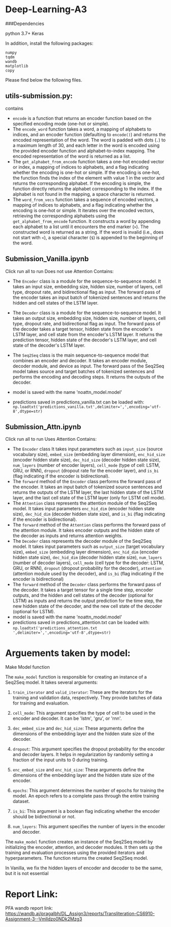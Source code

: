 # Deep-Learning-A3
###Dependencies

python 3.7+ Keras

In addition, install the following packages:

    numpy
    tqdm
    wandb
    matplotlib
    copy



Please find below the following files.
## utils-submission.py:
contains
- `encode` is a function that returns an encoder function based on the specified encoding mode (one-hot or simple).
- The `encode_word` function takes a word, a mapping of alphabets to indices, and an encoder function (defaulting to `encode()`) and returns the encoded representation of the word. The word is padded with dots (`.`) to a maximum length of 30, and each letter in the word is encoded using the provided encoder function and alphabet-to-index mapping. The encoded representation of the word is returned as a list.
- The `get_alphabet_from_encode` function takes a one-hot encoded vector or index, a mapping of indices to alphabets, and a flag indicating whether the encoding is one-hot or simple. If the encoding is one-hot, the function finds the index of the element with value 1 in the vector and returns the corresponding alphabet. If the encoding is simple, the function directly returns the alphabet corresponding to the index. If the alphabet is not found in the mapping, a space character is returned.
- The `word_from_vecs` function takes a sequence of encoded vectors, a mapping of indices to alphabets, and a flag indicating whether the encoding is one-hot or simple. It iterates over the encoded vectors, retrieving the corresponding alphabets using the `get_alphabet_from_encode` function. It constructs a word by appending each alphabet to a list until it encounters the end marker (`>`). The constructed word is returned as a string. If the word is invalid (i.e., does not start with `<`), a special character (`$`) is appended to the beginning of the word.
## Submission_Vanilla.ipynb 
Click run all to run
Does not use Attention
Contains:
- The `Encoder` class is a module for the sequence-to-sequence model. It takes an input size, embedding size, hidden size, number of layers, cell type, dropout rate, and bidirectional flag as input. The forward pass of the encoder takes an input batch of tokenized sentences and returns the hidden and cell states of the LSTM layer.

- The `Decoder` class is a module for the sequence-to-sequence model. It takes an output size, embedding size, hidden size, number of layers, cell type, dropout rate, and bidirectional flag as input. The forward pass of the decoder takes a target tensor, hidden state from the encoder's LSTM layer, and cell state from the encoder's LSTM layer. It returns the prediction tensor, hidden state of the decoder's LSTM layer, and cell state of the decoder's LSTM layer.

- The `Seq2Seq` class is the main sequence-to-sequence model that combines an encoder and decoder. It takes an encoder module, decoder module, and device as input. The forward pass of the Seq2Seq model takes source and target batches of tokenized sentences and performs the encoding and decoding steps. It returns the outputs of the decoder.
- model is saved with the name 'noattn_model.model'
- predictions saved in predictions_vanilla.txt can be loaded with: ```np.loadtxt('predictions_vanilla.txt',delimiter=',',encoding='utf-8',dtype=str)```

## Submission_Attn.ipynb 
Click run all to run
Uses Attention
Contains:
 - The `Encoder` class  It takes input parameters such as `input_size` (source vocabulary size), `embed_size` (embedding layer dimension), `enc_hid_size` (encoder hidden state size), `dec_hid_size` (decoder hidden state size), `num_layers` (number of encoder layers), `cell_mode` (type of cell: LSTM, GRU, or RNN), `dropout` (dropout rate for the encoder layer), and `is_bi` (flag indicating if the encoder is bidirectional).
 - The `forward` method of the `Encoder` class performs the forward pass of the encoder. It takes an input batch of tokenized source sentences and returns the outputs of the LSTM layer, the last hidden state of the LSTM layer, and the last cell state of the LSTM layer (only for LSTM cell mode).
 - The `Attention` class represents the attention module of the Seq2Seq model. It takes input parameters `enc_hid_dim` (encoder hidden state size), `dec_hid_dim` (decoder hidden state size), and `is_bi` (flag indicating if the encoder is bidirectional).
 - The `forward` method of the `Attention` class performs the forward pass of the attention module. It takes encoder outputs and the hidden state of the decoder as inputs and returns attention weights.
 - The `Decoder` class represents the decoder module of the Seq2Seq model. It takes input parameters such as `output_size` (target vocabulary size), `embed_size` (embedding layer dimension), `enc_hid_dim` (encoder hidden state size), `dec_hid_dim` (decoder hidden state size), `num_layers` (number of decoder layers), `cell_mode` (cell type for the decoder: LSTM, GRU, or RNN), `dropout` (dropout probability for the decoder), `attention` (attention module used by the decoder), and `is_bi` (flag indicating if the encoder is bidirectional)
 - The `forward` method of the `Decoder` class performs the forward pass of the decoder. It takes a target tensor for a single time step, encoder outputs, and the hidden and cell states of the decoder (optional for LSTM) as inputs and returns the output prediction for the time step, the new hidden state of the decoder, and the new cell state of the decoder (optional for LSTM).
- model is saved with the name 'noattn_model.model'
- predictions saved in 
predictions_attention.txt  can be loaded with: ```np.loadtxt('predictions_attention.txt ',delimiter=',',encoding='utf-8',dtype=str)```

# Arguements taken by model:
Make Model function

The `make_model` function is responsible for creating an instance of a Seq2Seq model. It takes several arguments:

1. `train_iterator` and `valid_iterator`: These are the iterators for the training and validation data, respectively. They provide batches of data for training and evaluation.

2. `cell_mode`: This argument specifies the type of cell to be used in the encoder and decoder. It can be 'lstm', 'gru', or 'rnn'.

3. `dec_embed_size` and `dec_hid_size`: These arguments define the dimensions of the embedding layer and the hidden state size of the decoder.

4. `dropout`: This argument specifies the dropout probability for the encoder and decoder layers. It helps in regularization by randomly setting a fraction of the input units to 0 during training.

5. `enc_embed_size` and `enc_hid_size`: These arguments define the dimensions of the embedding layer and the hidden state size of the encoder.

6. `epochs`: This argument determines the number of epochs for training the model. An epoch refers to a complete pass through the entire training dataset.

7. `is_bi`: This argument is a boolean flag indicating whether the encoder should be bidirectional or not.

8. `num_layers`: This argument specifies the number of layers in the encoder and decoder.

The `make_model` function creates an instance of the Seq2Seq model by initializing the encoder, attention, and decoder modules. It then sets up the training and evaluation processes using the provided iterators and hyperparameters. The function returns the created Seq2Seq model.

In Vanilla, we fix the hidden layers of encoder and decoder to be the same, but it is not essential


# Report Link:
PFA wandb report link:
https://wandb.ai/pragalbh/DL_Assign3/reports/Transliteration-CS6910-Assignment-3--Vmlldzo0NDk2Mzg3


